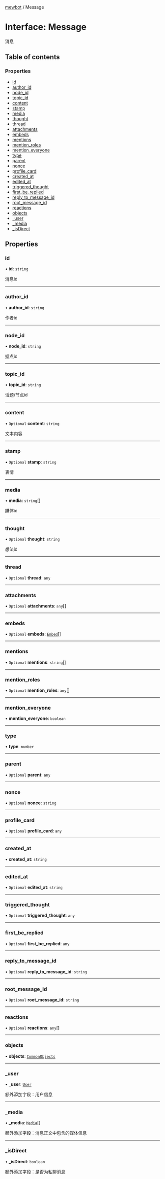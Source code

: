 [mewbot](../README.md) / Message

# Interface: Message

消息

## Table of contents

### Properties

- [id](Message.md#id)
- [author\_id](Message.md#author_id)
- [node\_id](Message.md#node_id)
- [topic\_id](Message.md#topic_id)
- [content](Message.md#content)
- [stamp](Message.md#stamp)
- [media](Message.md#media)
- [thought](Message.md#thought)
- [thread](Message.md#thread)
- [attachments](Message.md#attachments)
- [embeds](Message.md#embeds)
- [mentions](Message.md#mentions)
- [mention\_roles](Message.md#mention_roles)
- [mention\_everyone](Message.md#mention_everyone)
- [type](Message.md#type)
- [parent](Message.md#parent)
- [nonce](Message.md#nonce)
- [profile\_card](Message.md#profile_card)
- [created\_at](Message.md#created_at)
- [edited\_at](Message.md#edited_at)
- [triggered\_thought](Message.md#triggered_thought)
- [first\_be\_replied](Message.md#first_be_replied)
- [reply\_to\_message\_id](Message.md#reply_to_message_id)
- [root\_message\_id](Message.md#root_message_id)
- [reactions](Message.md#reactions)
- [objects](Message.md#objects)
- [\_user](Message.md#_user)
- [\_media](Message.md#_media)
- [\_isDirect](Message.md#_isdirect)

## Properties

### id

• **id**: `string`

消息id

___

### author\_id

• **author\_id**: `string`

作者id

___

### node\_id

• **node\_id**: `string`

据点id

___

### topic\_id

• **topic\_id**: `string`

话题/节点id

___

### content

• `Optional` **content**: `string`

文本内容

___

### stamp

• `Optional` **stamp**: `string`

表情

___

### media

• **media**: `string`[]

媒体id

___

### thought

• `Optional` **thought**: `string`

想法id

___

### thread

• `Optional` **thread**: `any`

___

### attachments

• `Optional` **attachments**: `any`[]

___

### embeds

• `Optional` **embeds**: [`Embed`](Embed.md)[]

___

### mentions

• `Optional` **mentions**: `string`[]

___

### mention\_roles

• `Optional` **mention\_roles**: `any`[]

___

### mention\_everyone

• **mention\_everyone**: `boolean`

___

### type

• **type**: `number`

___

### parent

• `Optional` **parent**: `any`

___

### nonce

• `Optional` **nonce**: `string`

___

### profile\_card

• `Optional` **profile\_card**: `any`

___

### created\_at

• **created\_at**: `string`

___

### edited\_at

• `Optional` **edited\_at**: `string`

___

### triggered\_thought

• `Optional` **triggered\_thought**: `any`

___

### first\_be\_replied

• `Optional` **first\_be\_replied**: `any`

___

### reply\_to\_message\_id

• `Optional` **reply\_to\_message\_id**: `string`

___

### root\_message\_id

• `Optional` **root\_message\_id**: `string`

___

### reactions

• `Optional` **reactions**: `any`[]

___

### objects

• **objects**: [`CommonObjects`](CommonObjects.md)

___

### \_user

• **\_user**: [`User`](User.md)

额外添加字段：用户信息

___

### \_media

• **\_media**: [`Media`](Media.md)[]

额外添加字段：消息正文中包含的媒体信息

___

### \_isDirect

• **\_isDirect**: `boolean`

额外添加字段：是否为私聊消息

